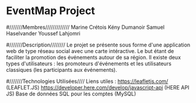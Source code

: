 # EventMap Project

#///////Membres/////////////
Marine Crétois 
Kény Dumanoir 
Samuel Haselvander 
Youssef Lahjomri

#///////Description////////
Le projet se présente sous forme d'une application web de type réseau social avec une carte intéractive.
Le but étant de faciliter la promotion des événements autour de sa région. Il existe deux types d'utilisateurs : les promoteurs d'événements et les utilisateurs classiques (les participants aux événements).

#///////Technologies Utilisées////
Liens utiles :
https://leafletjs.com/   (LEAFLET.JS)
https://developer.here.com/develop/javascript-api  (HERE API JS)
Base de données SQL pour les comptes (MySQL)
